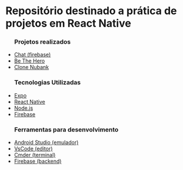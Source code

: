 <h1>Repositório destinado a prática de projetos em React Native</h1>

<ul>
  <h3>Projetos realizados</h3>
  <li><a href='https://github.com/jumatosk/react-natice-practice/tree/master/chat'>Chat (firebase)</a></li>
  <li><a href='https://github.com/jumatosk/react-natice-practice/tree/master/semana-omni-stack-11'>Be The Hero</a></li>
  <li><a href='https://github.com/jumatosk/react-natice-practice/tree/master/nubank'>Clone Nubank</a></li>
</ul>

<ul>
  <h3>Tecnologias Utilizadas</h3>
  <li><a href='https://expo.io/'>Expo</a></li>
  <li><a href='https://reactnative.dev/'>React Native</a></li>
  <li><a href='https://nodejs.org/en/download/'>Node.js</a></li>
  <li><a href='https://firebase.google.com/?hl=pt-br'>Firebase</a></li>
</ul>

<ul>
  <h3>Ferramentas para desenvolvimento</h3>
  <li><a href='https://developer.android.com/studio'>Android Studio (emulador)</a></li>
  <li><a href='https://code.visualstudio.com/'>VsCode (editor)</a></li>
  <li><a href='https://cmder.net/'>Cmder (terminal)</a></li>
  <li><a href='https://firebase.google.com/?hl=pt-br'>Firebase (backend)</a></li>
</ul>
